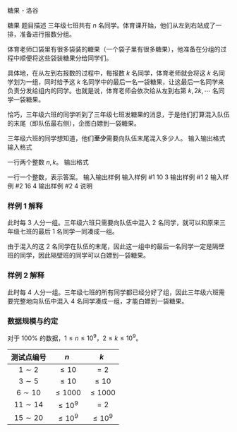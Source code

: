 



糖果 - 洛谷














糖果
题目描述
三年级七班共有 $n$ 名同学。体育课开始，他们从左到右站成了一排，准备进行报数分组。

体育老师口袋里有很多袋装的糖果（一个袋子里有很多糖果），他准备在分组的过程中顺便将这些袋装糖果分给同学们。

具体地，在从左到右报数的过程中，每报数 $k$ 名同学，体育老师就会将这 $k$ 名同学划为一组，同时给予这 $k$ 名同学中的最后一名一袋糖果，让这最后一名同学来负责分发给组内的同学。也就是说，体育老师会依次给从左到右第 $k,2k,\cdots$ 名同学一袋糖果。

恰巧，三年级六班的同学听到了三年级七班发糖果的消息，于是他们打算混入队伍的末尾（即队伍最右侧），企图白嫖到一袋糖果。

三年级六班的同学想知道，他们**至少**需要向队伍末尾混入多少人。
输入输出格式
输入格式

一行两个整数 $n, k$。
输出格式

一行一个整数，表示答案。
输入输出样例
输入样例 #1
10 3
输出样例 #1
2
输入样例 #2
16 4
输出样例 #2
4
说明
### 样例 1 解释

此时每 $3$ 人分一组。三年级六班只需要向队伍中混入 $2$ 名同学，就可以和原来三年级七班的最后 $1$ 名同学一同凑成一组。

由于混入的这 $2$ 名同学在队伍的末尾，因此这一组中的最后一名同学一定是隔壁班的同学，因此隔壁班的同学可以白嫖到一袋糖果。

### 样例 2 解释

此时每 $4$ 人分一组。三年级七班的所有同学都已经分好了组，因此三年级六班需要完整地向队伍中混入 $4$ 名同学凑成一组，才能白嫖到一袋糖果。

### 数据规模与约定

对于 $100\%$ 的数据，$1 \leq n \leq 10 ^ {9}$，$2 \leq k \leq 10 ^ 9$。

| 测试点编号 | $n$ | $k$ |
| :-----------: | :-----------: | :-----------: |
| $1 \sim 2$ | $\leq 10$ | $= 2$ |
| $3 \sim 5$ | $\leq 10$ | $\leq 10$ |
| $6 \sim 10$ | $\leq 1000$ | $\leq 1000$ |
| $11 \sim 14$ | $\leq 10 ^ 9$ | $= 2$ |
| $15 \sim 20$ | $\leq 10 ^ 9$ | $\leq 10 ^ 9$ |







